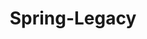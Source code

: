 ---
layout: tag-list
type: tag
title: Spring-Legacy
slug: springlegacy
category: studylog
sidebar: true
description: >
   Learn Spring-Legacy
---